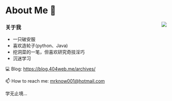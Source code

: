 # About Me 👋
<img align="right" src="https://github-readme-stats.vercel.app/api?username=mrknow001&show_icons=true)](https://github.com/anuraghazra/github-readme-stats" />
<h3>关于我</h3>
<ul>
  <li>一只破安服</li>
  <li>喜欢造轮子(python、Java)</li>
  <li>挖洞菜的一笔，但喜欢研究奇技淫巧</li>
  <li>沉迷学习</li>
</ul>

💻 Blog: https://blog.404web.me/archives/

📫 How to reach me: mrknow001@hotmail.com

学无止境...
